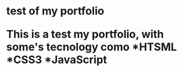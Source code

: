 <h1>test of my portfolio
<p>This is a test my portfolio, with some's tecnology como
    *HTSML
    *CSS3
    *JavaScript 